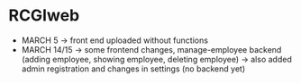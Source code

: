 # RCGIweb
- MARCH 5 -> front end uploaded without functions
- MARCH 14/15 -> some frontend changes, manage-employee backend (adding employee, showing employee, deleting employee) 
            -> also added admin registration and changes in settings (no backend yet)
